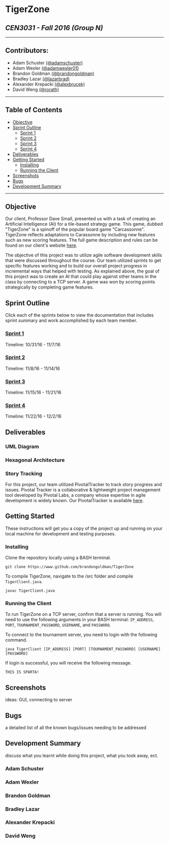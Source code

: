 # __TigerZone__
## *CEN3031 - Fall 2016 (Group N)*
---

## Contributors:
* Adam Schuster [(@adamschuster)](https://github.com/adamschuster)
* Adam Wexler [(@adamwexler01)](https://github.com/adamwexler01)
* Brandon Goldman [(@brandongoldman)](https://github.com/brandongoldman)
* Bradley Lazar [(@lazarbrad)](https://github.com/lazarbrad)
* Alexander Krepacki [(@alexbrucek)](https://github.com/alexbrucek)
* David Weng [(@rorath)](https://github.com/rorath)

---

## Table of Contents

* [Objective](#objective)
* [Sprint Outline](#sprint-outline)
  * [Sprint 1](#sprint-1)
  * [Sprint 2](#sprint-2)
  * [Sprint 3](#sprint-3)
  * [Sprint 4](#sprint-4)
* [Deliverables](#deliverables)
* [Getting Started](#getting-started)
  * [Installing](#installing)
  * [Running the Client](#running-the-client)
* [Screenshots](#screenshots)
* [Bugs](#bugs)
* [Development Summary](#development-summary)

--- 

## Objective
Our client, Professor Dave Small, presented us with a task of creating an Artificial Intelligence (AI) for a tile-based strategy game. This game, dubbed "TigerZone" is a spinoff of the popular board game "Carcassonne". TigerZone reflects adaptations to Carassonne by including new features such as new scoring features. The full game description and rules can be found on our client's website [here](http://www.cise.ufl.edu/~dts/cen3031/TigerZone%20v2.2.pdf).

The objective of this project was to utilize agile software development skills that were discussed throughout the course. Our team utilized sprints to get specific features working and to build our overall project progress in incremental ways that helped with testing. As explained above, the goal of this project was to create an AI that could play against other teams in the class by connecting to a TCP server. A game was won by scoring points strategically by completing game features.


## Sprint Outline
Click each of the sprints below to view the documentation that includes sprint summary and work accomplished by each team member.


### [Sprint 1](https://drive.google.com/open?id=0B1yJp_1wTi1bSWQ0eVh5SE5pUFU) 
Timeline: 10/31/16 - 11/7/16


### [Sprint 2]() 
Timeline: 11/8/16 - 11/14/16


### [Sprint 3]() 
Timeline: 11/15/16 - 11/21/16


### [Sprint 4]() 
Timeline: 11/22/16 - 12/2/16


## Deliverables

### UML Diagram

### Hexagonal Architecture

### Story Tracking
For this project, our team utilized PivotalTracker to track story progress and issues. Pivotal Tracker is a collaborative & lightweight project management tool developed by Pivotal Labs, a company whose expertise in agile development is widely known. Our PivotalTracker is available [here](https://www.pivotaltracker.com/n/projects/1914531).

## Getting Started
These instructions will get you a copy of the project up and running on your local machine for development and testing purposes.

### Installing

Clone the repository locally using a BASH terminal.

```
git clone https://www.github.com/brandongoldman/TigerZone
```

To compile TigerZone, navigate to the /src folder and compile ```TigerClient.java```.

```
javac TigerClient.java
```

### Running the Client

To run TigerZone on a TCP server, confirm that a server is running. You will need to use the following arguments in your BASH terminal: ```IP_ADDRESS```, ```PORT```, ```TOURNAMENT_PASSWORD```, ```USERNAME```, and ```PASSWORD```.

To connect to the tournament server, you need to login with the following command.

```
java TigerClient [IP_ADDRESS] [PORT] [TOURNAMENT_PASSWORD] [USERNAME] [PASSWORD]
```

If login is successful, you will receive the following message.

```
THIS IS SPARTA!
```

## Screenshots
ideas: GUI, connecting to server

## Bugs
a detailed list of all the known bugs/issues needing to be addressed

## Development Summary
discuss what you learnt while doing this project, what you took away, ect.

### Adam Schuster

### Adam Wexler

### Brandon Goldman

### Bradley Lazar

### Alexander Krepacki

### David Weng
